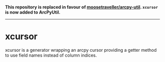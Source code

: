 **This repository is replaced in favour of [moosetraveller/arcpy-util](https://github.com/moosetraveller/arcpy-util). `xcursor` is now added to ArcPyUtil.**

---

# xcursor
xcursor is a generator wrapping an arcpy cursor providing a getter method to use field names instead of column indices.
